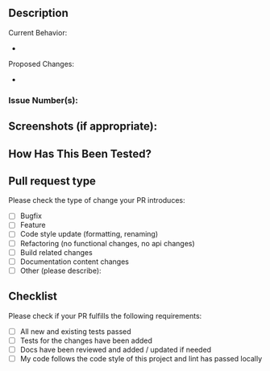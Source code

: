 ## Description
Current Behavior:
<!-- Please describe the current behavior that you are modifying, or link to a relevant issue. -->
- 

Proposed Changes:
<!-- Please describe the behavior or changes that are being added by this PR. -->
- 

### Issue Number(s): 

## Screenshots (if appropriate):


## How Has This Been Tested?
<!--- Please describe in detail how you tested your changes. -->
<!--- Include details of your testing environment, and the tests you ran -->


## Pull request type
<!-- Please try to limit your pull request to one type, submit multiple pull requests if needed. --> 
Please check the type of change your PR introduces:
- [ ] Bugfix
- [ ] Feature
- [ ] Code style update (formatting, renaming)
- [ ] Refactoring (no functional changes, no api changes)
- [ ] Build related changes
- [ ] Documentation content changes
- [ ] Other (please describe):

## Checklist
Please check if your PR fulfills the following requirements:
- [ ] All new and existing tests passed
- [ ] Tests for the changes have been added
- [ ] Docs have been reviewed and added / updated if needed
- [ ] My code follows the code style of this project and lint has passed locally
